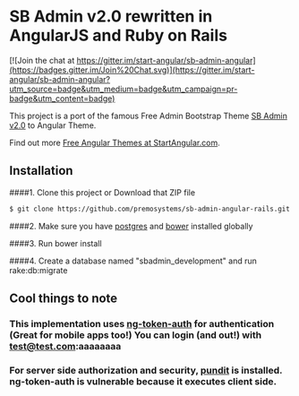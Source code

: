 # SB Admin v2.0 rewritten in AngularJS and Ruby on Rails

[![Join the chat at https://gitter.im/start-angular/sb-admin-angular](https://badges.gitter.im/Join%20Chat.svg)](https://gitter.im/start-angular/sb-admin-angular?utm_source=badge&utm_medium=badge&utm_campaign=pr-badge&utm_content=badge)

This project is a port of the famous Free Admin Bootstrap Theme [SB Admin v2.0](http://startbootstrap.com/template-overviews/sb-admin-2/) to Angular Theme.

Find out more [Free Angular Themes at StartAngular.com](http://www.startangular.com/).

## Installation
####1. Clone this project or Download that ZIP file

```sh
$ git clone https://github.com/premosystems/sb-admin-angular-rails.git
```

####2.  Make sure you have [postgres](http://www.postgresql.org/) and [bower](http://bower.io/) installed globally
 
####3. Run bower install
 
####4. Create a database named "sbadmin_development" and run rake:db:migrate

## Cool things to note

### This implementation uses [ng-token-auth](https://github.com/lynndylanhurley/ng-token-auth) for authentication (Great for mobile apps too!) You can login (and out!) with test@test.com:aaaaaaaa

### For server side authorization and security, [pundit](https://github.com/elabs/pundit) is installed. ng-token-auth is vulnerable because it executes client side.






